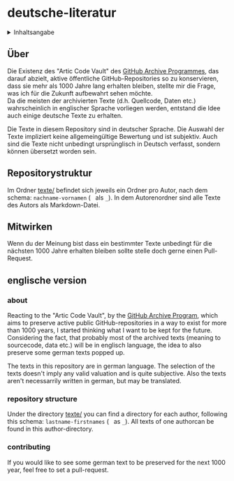 # deutsche-literatur

<details>
<summary>Inhaltsangabe</summary>

- [Über](#%c3%9cber)
- [Repositorystruktur](#repositorystruktur)
- [Mitwirken](#mitwirken)
- [englische version](#englische-version)
  - [about](#about)
  - [repository structure](#repository-structure)
  - [contributing](#contributing)
</details>

## Über
Die Existenz des "Artic Code Vault" des [GitHub Archive Programmes](https://archiveprogram.github.com/), das darauf abzielt, aktive öffentliche GitHub-Repositories so zu konservieren, dass sie mehr als 1000 Jahre lang erhalten bleiben, stellte mir die Frage, was ich für die Zukunft aufbewahrt sehen möchte. <br>
Da die meisten der archivierten Texte (d.h. Quellcode, Daten etc.) wahrscheinlich in englischer Sprache vorliegen werden, entstand die Idee auch einige deutsche Texte zu erhalten. 

Die Texte in diesem Repository sind in deutscher Sprache. Die Auswahl der Texte impliziert keine allgemeingültige Bewertung und ist subjektiv. Auch sind die Texte nicht unbedingt ursprünglisch in Deutsch verfasst, sondern können übersetzt worden sein.

## Repositorystruktur
Im Ordner [texte/](./texte) befindet sich jeweils ein Ordner pro Autor, nach dem schema: `nachname-vornamen` (` ` als `_`). In dem Autorenordner sind alle Texte des Autors als Markdown-Datei.

## Mitwirken
Wenn du der Meinung bist dass ein bestimmter Texte unbedingt für die nächsten 1000 Jahre erhalten bleiben sollte stelle doch gerne einen Pull-Request.

## englische version

### about
Reacting to the "Artic Code Vault", by the [GitHub Archive Program](https://archiveprogram.github.com/), which aims to preserve active public GitHub-repositories in a way to exist for more than 1000 years, I started thinking what I want to be kept for the future. <br>
Considering the fact, that probably most of the archived texts (meaning to sourcecode, data etc.) will be in englisch language, the idea to also preserve some german texts popped up. 

The texts in this repository are in german language. The selection of the texts doesn't imply any valid valuation and is quite subjective. Also the texts aren't necessarrily written in german, but may be translated.

### repository structure
Under the directory [texte/](./texte) you can find a directory for each author, following this schema: `lastname-firstnames` (` ` as `_`). All texts of one authorcan be found in this author-directory.

### contributing
If you would like to see some german text to be preserved for the next 1000 year, feel free to set a pull-request.
